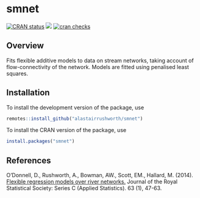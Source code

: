 
# smnet

[![CRAN
status](https://www.r-pkg.org/badges/version/smnet)](https://cran.r-project.org/package=smnet)
[![](https://cranlogs.r-pkg.org/badges/smnet)](https://cran.r-project.org/package=smnet)
[![cran
checks](https://cranchecks.info/badges/summary/smnet)](https://cran.r-project.org/web/checks/check_results_smnet.html)

## Overview

Fits flexible additive models to data on stream networks, taking account
of flow-connectivity of the network. Models are fitted using penalised
least squares.

## Installation

To install the development version of the package, use

``` r
remotes::install_github("alastairrushworth/smnet")
```

To install the CRAN version of the package, use

``` r
install.packages("smnet")
```

## References

O’Donnell, D., Rushworth, A., Bowman, AW., Scott, EM., Hallard, M.
(2014). [Flexible regression models over river
networks.](https://alastairrushworth.github.io/papers/flexible_regression_river_networks.pdf)
Journal of the Royal Statistical Society: Series C (Applied Statistics).
63 (1), 47-63.
